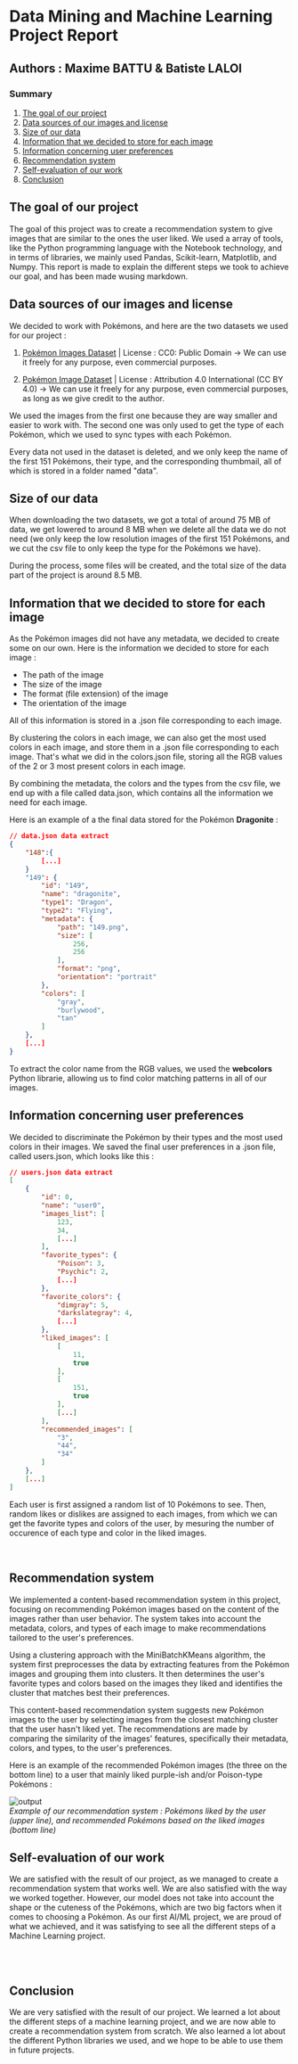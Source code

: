 # Data Mining and Machine Learning Project Report

## Authors : Maxime BATTU & Batiste LALOI

### Summary
1. [The goal of our project](#goal)
2. [Data sources of our images and license](#data)
3. [Size of our data](#size)
4. [Information that we decided to store for each image](#info)
5. [Information concerning user preferences](#user)
6. [Recommendation system](#recommendation)
7. [Self-evaluation of our work](#self)
8. [Conclusion](#conclusion)

## The goal of our project <a name="goal"></a>

The goal of this project was to create a recommendation system to give images that are similar to the ones the user liked. We used a array of tools, like the Python programming language with the Notebook technology, and in terms of libraries, we mainly used Pandas, Scikit-learn, Matplotlib, and Numpy. This report is made to explain the different steps we took to achieve our goal, and has been made wusing markdown.

## Data sources of our images and license <a name="data"></a>

We decided to work with Pokémons, and here are the two datasets we used for our project :

1. [Pokémon Images Dataset](https://www.kaggle.com/datasets/kvpratama/pokemon-images-dataset) | License : CC0: Public Domain → We can use it freely for any purpose, even commercial purposes.

2. [Pokémon Image Dataset](https://www.kaggle.com/datasets/vishalsubbiah/pokemon-images-and-types) | License : Attribution 4.0 International (CC BY 4.0) → We can use it freely for any purpose, even commercial purposes, as long as we give credit to the author.

We used the images from the first one because they are way smaller and easier to work with. The second one was only used to get the type of each Pokémon, which we used to sync types with each Pokémon.

Every data not used in the dataset is deleted, and we only keep the name of the first 151 Pokémons, their type, and the corresponding thumbmail, all of which is stored in a folder named "data".

## Size of our data <a name="size"></a>

When downloading the two datasets, we got a total of around 75 MB of data, we get lowered to around 8 MB when we delete all the data we do not need (we only keep the low resolution images of the first 151 Pokémons, and we cut the csv file to only keep the type for the Pokémons we have).

During the process, some files will be created, and the total size of the data part of the project is around 8.5 MB.

## Information that we decided to store for each image <a name="info"></a>

As the Pokémon images did not have any metadata, we decided to create some on our own. Here is the information we decided to store for each image :

*  The path of the image
*  The size of the image
*  The format (file extension) of the image
*  The orientation of the image

All of this information is stored in a .json file corresponding to each image.

By clustering the colors in each image, we can also get the most used colors in each image, and store them in a .json file corresponding to each image. That's what we did in the colors.json file, storing all the RGB values of the 2 or 3 most present colors in each image.

By combining the metadata, the colors and the types from the csv file, we end up with a file called data.json, which contains all the information we need for each image.

Here is an example of a the final data stored for the Pokémon **Dragonite** :
```json
// data.json data extract
{
    "148":{
        [...]
    }
    "149": {
        "id": "149",
        "name": "dragonite",
        "type1": "Dragon",
        "type2": "Flying",
        "metadata": {
            "path": "149.png",
            "size": [
                256,
                256
            ],
            "format": "png",
            "orientation": "portrait"
        },
        "colors": [
            "gray",
            "burlywood",
            "tan"
        ]
    },
    [...]
}
```

To extract the color name from the RGB values, we used the **webcolors** Python librarie, allowing us to find color matching patterns in all of our images.

## Information concerning user preferences <a name="user"></a>

We decided to discriminate the Pokémon by their types and the most used colors in their images. We saved the final user preferences in a .json file, called users.json, which looks like this :
```json
// users.json data extract
[
    {
        "id": 0,
        "name": "user0",
        "images_list": [
            123,
            34,
            [...]
        ],
        "favorite_types": {
            "Poison": 3,
            "Psychic": 2,
            [...]
        },
        "favorite_colors": {
            "dimgray": 5,
            "darkslategray": 4,
            [...]
        },
        "liked_images": [
            [
                11,
                true
            ],
            [
                151,
                true
            ],
            [...]
        ],
        "recommended_images": [
            "3",
            "44",
            "34"
        ]
    },
    [...]
]
```

Each user is first assigned a random list of 10 Pokémons to see. Then, random likes or dislikes are assigned to each images, from which we can get the favorite types and colors of the user, by mesuring the number of occurence of each type and color in the liked images.

<br>

## Recommendation system <a name="recommendation"></a>

We implemented a content-based recommendation system in this project, focusing on recommending Pokémon images based on the content of the images rather than user behavior. The system takes into account the metadata, colors, and types of each image to make recommendations tailored to the user's preferences.

Using a clustering approach with the MiniBatchKMeans algorithm, the system first preprocesses the data by extracting features from the Pokémon images and grouping them into clusters. It then determines the user's favorite types and colors based on the images they liked and identifies the cluster that matches best their preferences.

This content-based recommendation system suggests new Pokémon images to the user by selecting images from the closest matching cluster that the user hasn't liked yet. The recommendations are made by comparing the similarity of the images' features, specifically their metadata, colors, and types, to the user's preferences.

Here is an example of the recommended Pokémon images (the three on the bottom line) to a user that mainly liked purple-ish and/or Poison-type Pokémons :

![output](img_rapport/reco.png)  
*Example of our recommendation system : Pokémons liked by the user (upper line), and recommended Pokémons based on the liked images (bottom line)*

## Self-evaluation of our work <a name="self"></a>

We are satisfied with the result of our project, as we managed to create a recommendation system that works well. We are also satisfied with the way we worked together. However, our model does not take into account the shape or the cuteness of the Pokémons, which are two big factors when it comes to choosing a Pokémon. As our first AI/ML project, we are proud of what we achieved, and it was satisfying to see all the different steps of a Machine Learning project.

<br>
<br>

## Conclusion <a name="conclusion"></a>

We are very satisfied with the result of our project. We learned a lot about the different steps of a machine learning project, and we are now able to create a recommendation system from scratch. We also learned a lot about the different Python libraries we used, and we hope to be able to use them in future projects.